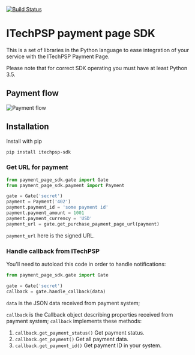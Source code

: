 [![Build Status](https://travis-ci.com/ITechPSP/paymentpage-sdk-python.svg?branch=main)](https://travis-ci.com/ITechPSP/paymentpage-sdk-python)

# ITechPSP payment page SDK

This is a set of libraries in the Python language to ease integration of your service
with the ITechPSP Payment Page.

Please note that for correct SDK operating you must have at least Python 3.5.  

## Payment flow

![Payment flow](flow.png)

## Installation

Install with pip
```bash
pip install itechpsp-sdk
```

### Get URL for payment

```python
from payment_page_sdk.gate import Gate
from payment_page_sdk.payment import Payment

gate = Gate('secret')
payment = Payment('402')
payment.payment_id = 'some payment id'
payment.payment_amount = 1001
payment.payment_currency = 'USD'
payment_url = gate.get_purchase_payment_page_url(payment)
``` 

`payment_url` here is the signed URL.

### Handle callback from ITechPSP

You'll need to autoload this code in order to handle notifications:

```python
from payment_page_sdk.gate import Gate

gate = Gate('secret')
callback = gate.handle_callback(data)
```

`data` is the JSON data received from payment system;

`callback` is the Callback object describing properties received from payment system;
`callback` implements these methods: 
1. `callback.get_payment_status()`
    Get payment status.
2. `callback.get_payment()`
    Get all payment data.
3. `callback.get_payment_id()`
    Get payment ID in your system.
